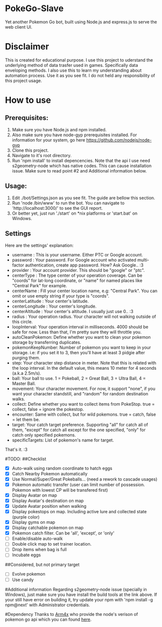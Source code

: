 # PokeGo-Slave
Yet another Pokemon Go bot, built using Node.js and express.js to serve the web client UI.

# Disclaimer
This is created for educational purpose. I use this project to uderstand the underlying method of data trasfer used in games. Specifically data enveloping methods.
I also use this to learn my understanding about automation process.
Use it as you see fit. I do not held any responsibility of this project usage.

# How to use
## Prerequisites:
1. Make sure you have Node.js and npm installed.
2. Also make sure you have node-gyp prerequisites installed. For information for your system, go here https://github.com/nodejs/node-gyp
3. Clone this project.
4. Navigate to it's root directory.
5. Run 'npm install' to install depencencies. Note that the api I use need s2geometry-node which has native codes. This can cause installation issue. Make sure to read point #2 and Additional information below.

## Usage:
1. Edit ./bot/Settings.json as you see fit. The guide are bellow this section. 
2. Run 'node /bin/www' to run the bot. You can navigate to 'http://localhost:3000/' to see the GUI report.
3. Or better yet, just run './start' on *nix platforms or 'start.bat' on Windows.

## Settings
Here are the settings' explanation:
- username : This is your username. Either PTC or Google account.
- password : Your password. For Google account who activated multi-factor authentication, create app password. How? Ask Google.. :3
- provider : Your account provider. This should be "google" or "ptc".
- centerType : The type center of your operation coverage. Can be "coords" for lat-long coordinate, or "name" for named places like "Central Park" for example.
- centerName : Fill your center location name, e.g: "Central Park". You can omit or use empty string if your type is "coords".
- centerLatitude : Your center's latitude.
- centerLongitude : Your center's longitude.
- centerAltitude : Your center's altitude. I usually just use 0.. :3
- radius : Your operation radius. Your character will not walking outside of this circle.
- loopInterval: Your operation interval in milliseconds. 4000 should be safe for now. Less than that, I'm pretty sure they will throttle you.
- autoCleanPokemon: Define whether you want to clean your pokemon storage by transferring duplicates.
- pokemonKeepNumber: Number of pokemon you want to keep in your storage. i.e: if you set it to 3, then you'll have at least 3 pidgie after purging them.
- step: Your character step distance in meter. Note that this is related with the loop interval. In the default value, this means 10 meter for 4 seconds (a.k.a 2.5m/s).
- ball: Your ball to use. 1 = Pokeball, 2 = Great Ball, 3 = Ultra Ball, 4 = Master Ball.
- movement: Your character movement. For now, it support "none", if you want your character standstill, and "random" for random destination walks.
- collect: Define whether you want to collect items from PokeStop. true = collect, false = ignore the pokestop.
- encounter: Same with collect, but for wild pokemons. true = catch, false = let them be.
- target: Your catch target preference. Supporting "all" for catch all of them, "except" for catch all except for the one specified, "only" for catch only specified pokemons.
- specificTargets: List of pokemon's name for target.

That's it. :3

#TODO:
##Checklist
- [X] Auto-walk using random coordinate to hatch eggs
- [X] Catch Nearby Pokemon automatically
- [X] Use Normal/Super/Great Pokeballs... (need a rework to cascade usages)
- [X] Pokemon automatic transfer (user can limit number of possession. Pokemon with lowest CP will be transfered first)
- [X] Display Avatar on map
- [X] Display Avatar's destination on map
- [X] Update Avatar position when walking
- [X] Display pokestops on map. Including active lure and collected state (purple color)
- [X] Display gyms on map
- [X] Display catchable pokemon on map
- [X] Pokemon catch filter. Can be 'all', 'except', or 'only'
- [ ] Enable/disable auto-walk
- [ ] Double click map to set trainer location.
- [ ] Drop items when bag is full
- [ ] Incubate eggs

##Considered, but not primary target
- [ ] Evolve pokemon
- [ ] Use candy

#Additional information
Regarding s2geometry-node issue (specially in Windows), just make sure you have install the build tools at the link above. 
If your still have error on building it, try update your npm with 'npm install -g npm@next' with Administrator credentials.

#Dependency
Thanks to [Arm4x](https://github.com/Armax) who provide the node's verison of pokemon go api which you can found [here](https://github.com/Armax/Pokemon-GO-node-api).
